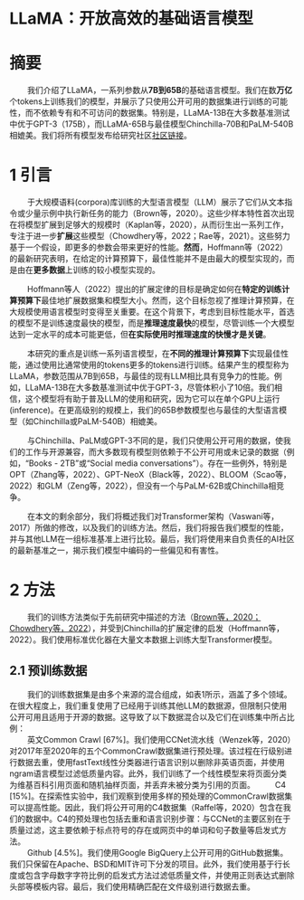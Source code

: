 # LLaMA：开放高效的基础语言模型

# 摘要
&nbsp;&nbsp;&nbsp;&nbsp;&nbsp;&nbsp;&nbsp;&nbsp;我们介绍了LLaMA，一系列参数从**7B到65B**的基础语言模型。我们在数**万亿**个tokens上训练我们的模型，并展示了只使用公开可用的数据集进行训练的可能性，而不依赖专有和不可访问的数据集。特别是，LLaMA-13B在大多数基准测试中优于GPT-3（175B），而LLaMA-65B与最佳模型Chinchilla-70B和PaLM-540B相媲美。我们将所有模型发布给研究社区[社区链接](https://github.com/facebookresearch/llama)。<br>

# 1 引言
&nbsp;&nbsp;&nbsp;&nbsp;&nbsp;&nbsp;&nbsp;&nbsp;于大规模语料(corpora)库训练的大型语言模型（LLM）展示了它们从文本指令或少量示例中执行新任务的能力（Brown等，2020）。这些少样本特性首次出现在将模型扩展到足够大的规模时（Kaplan等，2020），从而衍生出一系列工作，专注于进一步**扩展**这些模型（Chowdhery等，2022；Rae等，2021）。这些努力基于一个假设，即更多的参数会带来更好的性能。**然而**，Hoffmann等（2022）的最新研究表明，在给定的计算预算下，最佳性能并不是由最大的模型实现的，而是由在**更多数据**上训练的较小模型实现的。<br>

&nbsp;&nbsp;&nbsp;&nbsp;&nbsp;&nbsp;&nbsp;&nbsp;Hoffmann等人（2022）提出的扩展定律的目标是确定如何在**特定的训练计算预算下**最佳地扩展数据集和模型大小。然而，这个目标忽视了推理计算预算，在大规模使用语言模型时变得至关重要。在这个背景下，考虑到目标性能水平，首选的模型不是训练速度最快的模型，而是**推理速度最快**的模型，尽管训练一个大模型达到一定水平的成本可能更低，但**在实际使用时推理速度的快慢才是关键**。<br>

&nbsp;&nbsp;&nbsp;&nbsp;&nbsp;&nbsp;&nbsp;&nbsp;本研究的重点是训练一系列语言模型，在**不同的推理计算预算下**实现最佳性能，通过使用比通常使用的tokens更多的tokens进行训练。结果产生的模型称为LLaMA，参数范围从7B到65B，与最佳的现有LLM相比具有竞争力的性能。例如，LLaMA-13B在大多数基准测试中优于GPT-3，尽管体积小了10倍。我们相信，这个模型将有助于普及LLM的使用和研究，因为它可以在单个GPU上运行(inference)。在更高级别的规模上，我们的65B参数模型也与最佳的大型语言模型（如Chinchilla或PaLM-540B）相媲美。<br>

&nbsp;&nbsp;&nbsp;&nbsp;&nbsp;&nbsp;&nbsp;&nbsp;与Chinchilla、PaLM或GPT-3不同的是，我们只使用公开可用的数据，使我们的工作与开源兼容，而大多数现有模型则依赖于不公开可用或未记录的数据（例如，“Books - 2TB”或“Social media conversations”）。存在一些例外，特别是OPT（Zhang等，2022）、GPT-NeoX（Black等，2022）、BLOOM（Scao等，2022）和GLM（Zeng等，2022），但没有一个与PaLM-62B或Chinchilla相竞争。<br>

&nbsp;&nbsp;&nbsp;&nbsp;&nbsp;&nbsp;&nbsp;&nbsp;在本文的剩余部分，我们将概述我们对Transformer架构（Vaswani等，2017）所做的修改，以及我们的训练方法。然后，我们将报告我们模型的性能，并与其他LLM在一组标准基准上进行比较。最后，我们将使用来自负责任的AI社区的最新基准之一，揭示我们模型中编码的一些偏见和有害性。<br>

# 2 方法
&nbsp;&nbsp;&nbsp;&nbsp;&nbsp;&nbsp;&nbsp;&nbsp;我们的训练方法类似于先前研究中描述的方法（[Brown等，2020；Chowdhery等，2022](https://doi.org/10.48550/ARXIV.2005.14165)），并受到Chinchilla的扩展定律的启发（Hoffmann等，2022）。我们使用标准优化器在大量文本数据上训练大型Transformer模型。

## 2.1 预训练数据
&nbsp;&nbsp;&nbsp;&nbsp;&nbsp;&nbsp;&nbsp;&nbsp;我们的训练数据集是由多个来源的混合组成，如表1所示，涵盖了多个领域。在很大程度上，我们重复使用了已经用于训练其他LLM的数据源，但限制只使用公开可用且适用于开源的数据。这导致了以下数据混合以及它们在训练集中所占比例：<br>
&nbsp;&nbsp;&nbsp;&nbsp;&nbsp;&nbsp;&nbsp;&nbsp;英文Common Crawl [67%]。我们使用CCNet流水线（Wenzek等，2020）对2017年至2020年的五个CommonCrawl数据集进行预处理。该过程在行级别进行数据去重，使用fastText线性分类器进行语言识别以删除非英语页面，并使用ngram语言模型过滤低质量内容。此外，我们训练了一个线性模型来将页面分类为维基百科引用页面和随机抽样页面，并丢弃未被分类为引用的页面。<bt>
&nbsp;&nbsp;&nbsp;&nbsp;&nbsp;&nbsp;&nbsp;&nbsp;C4 [15%]。在探索性实验中，我们观察到使用多样的预处理的CommonCrawl数据集可以提高性能。因此，我们将公开可用的C4数据集（Raffel等，2020）包含在我们的数据中。C4的预处理也包括去重和语言识别步骤：与CCNet的主要区别在于质量过滤，这主要依赖于标点符号的存在或网页中的单词和句子数量等启发式方法。<br>
&nbsp;&nbsp;&nbsp;&nbsp;&nbsp;&nbsp;&nbsp;&nbsp;Github [4.5%]。我们使用Google BigQuery上公开可用的GitHub数据集。我们只保留在Apache、BSD和MIT许可下分发的项目。此外，我们使用基于行长度或包含字母数字字符比例的启发式方法过滤低质量文件，并使用正则表达式删除头部等模板内容。最后，我们使用精确匹配在文件级别进行数据去重。<br>






